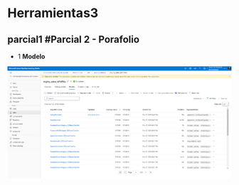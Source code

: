 # Herramientas3
parcial1
#Parcial 2 - Porafolio
----

- 1 **Modelo**<br>

![=veriew](https://github.com/XimenaAmay123/Herramientas3/blob/main/Models.png)
